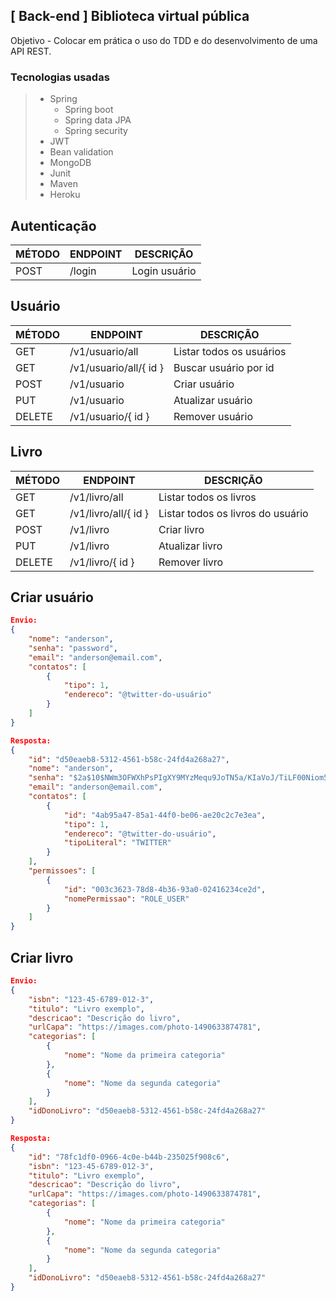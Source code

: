 ## [ Back-end ] Biblioteca virtual pública
Objetivo - Colocar em prática o uso do TDD e do desenvolvimento de uma API REST.

### Tecnologias usadas
>- Spring
>    - Spring boot
>    - Spring data JPA
>    - Spring security
>- JWT
>- Bean validation
>- MongoDB
>- Junit
>- Maven
>- Heroku

## Autenticação

MÉTODO | ENDPOINT  | DESCRIÇÃO
---    | ---       | ---
POST   | /login    | Login usuário

## Usuário

MÉTODO | ENDPOINT                | DESCRIÇÃO
---    | ---                     | ---
GET    | /v1/usuario/all         | Listar todos os usuários
GET	   | /v1/usuario/all/{ id }  | Buscar usuário por id
POST   | /v1/usuario             | Criar usuário
PUT    | /v1/usuario             | Atualizar usuário
DELETE | /v1/usuario/{ id }      | Remover usuário

## Livro

MÉTODO | ENDPOINT              | DESCRIÇÃO
---    | ---                   | ---
GET    | /v1/livro/all         | Listar todos os livros
GET	   | /v1/livro/all/{ id }  | Listar todos os livros do usuário
POST   | /v1/livro             | Criar livro
PUT    | /v1/livro             | Atualizar livro
DELETE | /v1/livro/{ id }      | Remover livro


## Criar usuário
```json
Envio: 
{
    "nome": "anderson",
    "senha": "password",
    "email": "anderson@email.com",
    "contatos": [
        {
            "tipo": 1,
            "endereco": "@twitter-do-usuário"
        }
    ]
}

Resposta:
{
    "id": "d50eaeb8-5312-4561-b58c-24fd4a268a27",
    "nome": "anderson",
    "senha": "$2a$10$NWm3OFWXhPsPIgXY9MYzMequ9JoTN5a/KIaVoJ/TiLF00Niom5JRO",
    "email": "anderson@email.com",
    "contatos": [
        {
            "id": "4ab95a47-85a1-44f0-be06-ae20c2c7e3ea",
            "tipo": 1,
            "endereco": "@twitter-do-usuário",
            "tipoLiteral": "TWITTER"
        }
    ],
    "permissoes": [
        {
            "id": "003c3623-78d8-4b36-93a0-02416234ce2d",
            "nomePermissao": "ROLE_USER"
        }
    ]
}
```
## Criar livro
```json
Envio:
{
    "isbn": "123-45-6789-012-3",
    "titulo": "Livro exemplo",
    "descricao": "Descrição do livro",
    "urlCapa": "https://images.com/photo-1490633874781",
    "categorias": [
        {
            "nome": "Nome da primeira categoria"
        },
        {
            "nome": "Nome da segunda categoria"
        }
    ],
    "idDonoLivro": "d50eaeb8-5312-4561-b58c-24fd4a268a27"
}

Resposta:
{
    "id": "78fc1df0-0966-4c0e-b44b-235025f908c6",
    "isbn": "123-45-6789-012-3",
    "titulo": "Livro exemplo",
    "descricao": "Descrição do livro",
    "urlCapa": "https://images.com/photo-1490633874781",
    "categorias": [
        {
            "nome": "Nome da primeira categoria"
        },
        {
            "nome": "Nome da segunda categoria"
        }
    ],
    "idDonoLivro": "d50eaeb8-5312-4561-b58c-24fd4a268a27"
}
```
